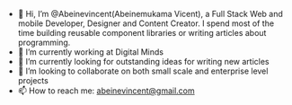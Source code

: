 - 👋 Hi, I’m @Abeinevincent(Abeinemukama Vicent), a Full Stack Web and mobile Developer, Designer and Content Creator. I spend most of the time building reusable component libraries or writing articles about programming.
- 👀 I’m currently working at Digital Minds 
- 🌱 I’m currently looking for outstanding ideas for writing new articles
- 💞️ I’m looking to collaborate on both small scale and enterprise level projects
- 📫 How to reach me: abeinevincent@gmail.com

<!---
Abeinevincent/Abeinevincent is a ✨ special ✨ repository because its `README.md` (this file) appears on your GitHub profile.
You can click the Preview link to take a look at your changes.
--->
